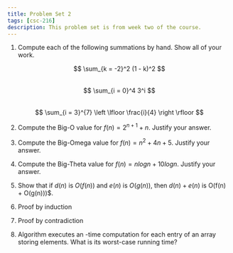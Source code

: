 ```yaml
---
title: Problem Set 2
tags: [csc-216]
description: This problem set is from week two of the course.
---
```


1. Compute each of the following summations by hand. Show all of your work.

$$
\sum_{k = -2}^2 (1 - k)^2
$$

<div style="margin-bottom:2rem;"></div>

$$
\sum_{i = 0}^4 3^i
$$

<div style="margin-bottom:2rem;"></div>

$$
\sum_{i = 3}^{7} \left \lfloor \frac{i}{4} \right \rfloor
$$

2. Compute the Big-O value for $f(n) = 2^{n + 1} + n$. Justify your answer.

3. Compute the Big-Omega value for $f(n) = n^2 + 4n + 5$. Justify your answer.

4. Compute the Big-Theta value for $f(n) = n log n + 10 log n$. Justify your answer.

5. Show that if $d(n)$ is $O(f(n))$ and $e(n)$ is $O(g(n))$, then $d(n) + e(n)$ is O(f(n) + O(g(n)))$.

5. Proof by induction

6. Proof by contradiction

7. Algorithm
 executes an
-time computation for each entry of an array storing
 elements. What is its worst-case running time?
